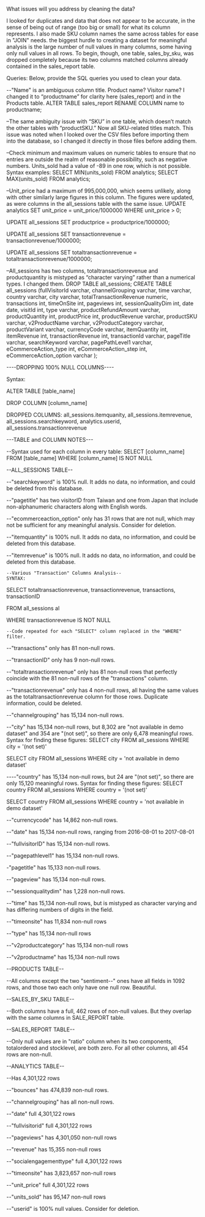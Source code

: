 What issues will you address by cleaning the data?

I looked for duplicates and data that does not appear to be accurate, in the sense of being out of range (too big or small) for what its column represents. I also made SKU column names the same across tables for ease in "JOIN" needs. the biggest hurdle to creating a dataset for meaningful analysis is the large number of null values in many columns, some having only null values in all rows.
To begin, though, one table, sales_by_sku, was dropped completely because its two columns matched columns already contained in the sales_report table.





Queries:
Below, provide the SQL queries you used to clean your data.

--"Name" is an ambiguous column title. Product name? Visitor name? I changed it to “productname” for clarity here (sales_report) and in the Products table.
ALTER TABLE sales_report
RENAME COLUMN name to productname;

–The same ambiguity issue with “SKU” in one table, which doesn’t match the other tables with “productSKU.” Now all SKU-related titles match. This issue was noted when I looked over the CSV files before importing them into the database, so I changed it directly in those files before adding them.

–Check minimum and maximum values on numeric tables to ensure that no entries are outside the realm of reasonable possibility, such as negative numbers. Units_sold had a value of -89 in one row, which is not possible. Syntax examples:
SELECT MIN(units_sold) FROM analytics;
SELECT MAX(units_sold) FROM analytics;

–Unit_price had a maximum of 995,000,000, which seems unlikely, along with other similarly large figures in this column. The figures were updated, as were columns in the all_sessions table with the same issue.
UPDATE analytics
SET unit_price = unit_price/1000000
WHERE unit_price > 0;

UPDATE all_sessions
SET productprice = productprice/1000000;

UPDATE all_sessions
SET transactionrevenue = transactionrevenue/1000000;

UPDATE all_sessions
SET totaltransactionrevenue = totaltransactionrevenue/1000000;

–All_sessions has two columns, totaltransactionrevenue and productquantity is mistyped as “character varying” rather than a numerical types. I changed them.
DROP TABLE all_sessions;
CREATE TABLE all_sessions 
(fullVisitorId varchar,
channelGrouping varchar,
time varchar,
country varchar,
city varchar,
totalTransactionRevenue numeric,
transactions int,
timeOnSite int,
pageviews int,
sessionQualityDim int,
date date,
visitId int,
type varchar,
productRefundAmount varchar,
productQuantity int,
productPrice int,
productRevenue varchar,
productSKU varchar,
v2ProductName varchar,
v2ProductCategory varchar,
productVariant varchar,
currencyCode varchar,
itemQuantity int,
itemRevenue int,
transactionRevenue int,
transactionId varchar,
pageTitle varchar,
searchKeyword varchar,
pagePathLevel1 varchar,
eCommerceAction_type int,
eCommerceAction_step int,
eCommerceAction_option varchar
);

----DROPPING 100% NULL COLUMNS----

Syntax:

ALTER TABLE [table_name]

DROP COLUMN [column_name]

DROPPED COLUMNS: all_sessions.itemquanity, all_sessions.itemrevenue, all_sessions.searchkeyword, analytics.userid, all_sessions.transactionrevenue

---TABLE and COLUMN NOTES---

--Syntax used for each column in every table:
SELECT [column_name]
FROM [table_name]
WHERE [column_name] IS NOT NULL


--ALL_SESSIONS TABLE--

--"searchkeyword" is 100% null. It adds no data, no information, and could be deleted from this database.

--"pagetitle" has two visitorID from Taiwan and one from Japan that include non-alphanumeric characters along with English words.

--"ecommerceaction_option" only has 31 rows that are not null, which may not be sufficient for any meaningful analysis. Consider for deletion.

--"itemquantity" is 100% null. It adds no data, no information, and could be deleted from this database.

--"itemrevenue" is 100% null. It adds no data, no information, and could be deleted from this database.

    --Various "Transaction" Columns Analysis--
    SYNTAX:
SELECT totaltransactionrevenue, transactionrevenue, transactions, transactionID

FROM all_sessions al

WHERE transactionrevenue IS NOT NULL

    --Code repeated for each "SELECT" column replaced in the "WHERE" filter.

--"transactions" only has 81 non-null rows.

--"transactionID" only has 9 non-null rows.

--"totaltransactionrevenue" only has 81 non-null rows that perfectly coincide with the 81 non-null rows of the "transactions" column.

--"transactionrevenue" only has 4 non-null rows, all having the same values as the totaltransactionrevenue column for those rows. Duplicate information, could be deleted.


--"channelgrouping" has 15,134 non-null rows.

--"city" has 15,134 non-null rows, but 8,302 are "not available in demo dataset" and 354 are "(not set)", so there are only 6,478 meaningful rows.
Syntax for finding these figures:
SELECT city
FROM all_sessions
WHERE city = '(not set)'

SELECT city
FROM all_sessions
WHERE city = 'not available in demo dataset'

----"country" has 15,134 non-null rows, but 24 are "(not set)", so there are only 15,120 meaningful rows.
Syntax for finding these figures:
SELECT country
FROM all_sessions
WHERE country = '(not set)'

SELECT country
FROM all_sessions
WHERE country = 'not available in demo dataset'

--"currencycode" has 14,862 non-null rows.

--"date" has 15,134 non-null rows, ranging from 2016-08-01 to 2017-08-01

--"fullvisitorID" has 15,134 non-null rows.

--"pagepathlevel1" has 15,134 non-null rows.

-"pagetitle" has 15,133 non-null rows.

--"pageview" has 15,134 non-null rows.

--"sessionqualitydim" has 1,228 non-null rows.

--"time" has 15,134 non-null rows, but is mistyped as character varying and has differing numbers of digits in the field.

--"timeonsite" has 11,834 non-null rows

--"type" has 15,134 non-null rows

--"v2productcategory" has 15,134 non-null rows

--"v2productname" has 15,134 non-null rows


--PRODUCTS TABLE--

--All columns except the two "sentiment--" ones have all fields in 1092 rows, and those two each only have one null row. Beautiful.


--SALES_BY_SKU TABLE--

--Both columns have a full, 462 rows of non-null values. But they overlap with the same columns in SALE_REPORT table.


--SALES_REPORT TABLE--

--Only null values are in "ratio" column when its two components, totalordered and stocklevel, are both zero. For all other columns, all 454 rows are non-null.

--ANALYTICS TABLE--

--Has 4,301,122 rows

--"bounces" has 474,839 non-null rows.

--"channelgrouping" has all non-null rows.

--"date" full 4,301,122 rows

--"fullvisitorid" full 4,301,122 rows

--"pageviews" has 4,301,050 non-null rows

--"revenue" has 15,355 non-null rows

--"socialengagementtype" full 4,301,122 rows

--"timeonsite" has 3,823,657 non-null rows

--"unit_price" full 4,301,122 rows

--"units_sold" has 95,147 non-null rows

--"userid" is 100% null values. Consider for deletion.


